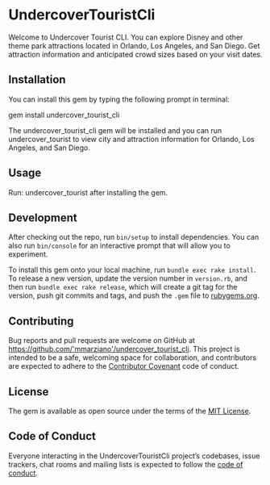 # UndercoverTouristCli

Welcome to Undercover Tourist CLI.  You can explore Disney and other theme park attractions located in Orlando, Los Angeles, and San Diego.  Get attraction information and anticipated crowd sizes based on your visit dates.  

## Installation

You can install this gem by typing the following prompt in terminal:

gem install undercover_tourist_cli

The undercover_tourist_cli gem will be installed and you can run undercover_tourist to view city and attraction information for Orlando, Los Angeles, and San Diego.



## Usage

Run: undercover_tourist after installing the gem.

## Development

After checking out the repo, run `bin/setup` to install dependencies. You can also run `bin/console` for an interactive prompt that will allow you to experiment.

To install this gem onto your local machine, run `bundle exec rake install`. To release a new version, update the version number in `version.rb`, and then run `bundle exec rake release`, which will create a git tag for the version, push git commits and tags, and push the `.gem` file to [rubygems.org](https://rubygems.org).

## Contributing

Bug reports and pull requests are welcome on GitHub at https://github.com/'mmarziano'/undercover_tourist_cli. This project is intended to be a safe, welcoming space for collaboration, and contributors are expected to adhere to the [Contributor Covenant](http://contributor-covenant.org) code of conduct.

## License

The gem is available as open source under the terms of the [MIT License](https://opensource.org/licenses/MIT).

## Code of Conduct

Everyone interacting in the UndercoverTouristCli project’s codebases, issue trackers, chat rooms and mailing lists is expected to follow the [code of conduct](https://github.com/'mmarziano'/undercover_tourist_cli/blob/master/CODE_OF_CONDUCT.md).
